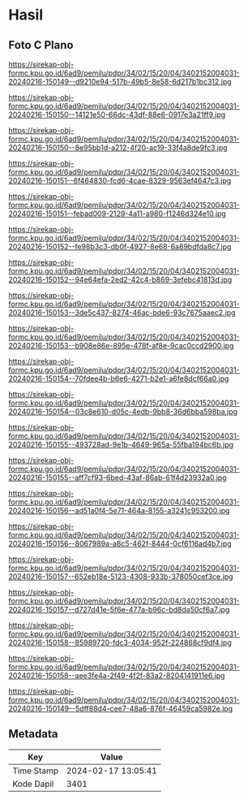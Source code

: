# Hasil

## Foto C Plano

https://sirekap-obj-formc.kpu.go.id/6ad9/pemilu/pdpr/34/02/15/20/04/3402152004031-20240216-150149--d9210e94-517b-49b5-8e58-6d217b1bc312.jpg

https://sirekap-obj-formc.kpu.go.id/6ad9/pemilu/pdpr/34/02/15/20/04/3402152004031-20240216-150150--14121e50-66dc-43df-88e6-0917e3a21ff9.jpg

https://sirekap-obj-formc.kpu.go.id/6ad9/pemilu/pdpr/34/02/15/20/04/3402152004031-20240216-150150--8e95bb1d-a212-4f20-ac19-33f4a8de9fc3.jpg

https://sirekap-obj-formc.kpu.go.id/6ad9/pemilu/pdpr/34/02/15/20/04/3402152004031-20240216-150151--6f464830-fcd6-4cae-8329-9563ef4647c3.jpg

https://sirekap-obj-formc.kpu.go.id/6ad9/pemilu/pdpr/34/02/15/20/04/3402152004031-20240216-150151--febad009-2129-4a11-a980-f1246d324e10.jpg

https://sirekap-obj-formc.kpu.go.id/6ad9/pemilu/pdpr/34/02/15/20/04/3402152004031-20240216-150152--fe98b3c3-db0f-4927-8e68-6a89bdfda8c7.jpg

https://sirekap-obj-formc.kpu.go.id/6ad9/pemilu/pdpr/34/02/15/20/04/3402152004031-20240216-150152--94e64efa-2ed2-42c4-b869-3efebc41813d.jpg

https://sirekap-obj-formc.kpu.go.id/6ad9/pemilu/pdpr/34/02/15/20/04/3402152004031-20240216-150153--3de5c437-8274-46ac-bde6-93c7675aaec2.jpg

https://sirekap-obj-formc.kpu.go.id/6ad9/pemilu/pdpr/34/02/15/20/04/3402152004031-20240216-150153--b908e86e-895e-478f-af8e-9cac0ccd2900.jpg

https://sirekap-obj-formc.kpu.go.id/6ad9/pemilu/pdpr/34/02/15/20/04/3402152004031-20240216-150154--70fdee4b-b6e6-4271-b2e1-a6fe8dcf66a0.jpg

https://sirekap-obj-formc.kpu.go.id/6ad9/pemilu/pdpr/34/02/15/20/04/3402152004031-20240216-150154--03c8e610-d05c-4edb-9bb8-36d6bba598ba.jpg

https://sirekap-obj-formc.kpu.go.id/6ad9/pemilu/pdpr/34/02/15/20/04/3402152004031-20240216-150155--493728ad-9e1b-4649-965a-55fba194bc6b.jpg

https://sirekap-obj-formc.kpu.go.id/6ad9/pemilu/pdpr/34/02/15/20/04/3402152004031-20240216-150155--aff7cf93-6bed-43af-86ab-61f4d23932a0.jpg

https://sirekap-obj-formc.kpu.go.id/6ad9/pemilu/pdpr/34/02/15/20/04/3402152004031-20240216-150156--ad51a0f4-5e71-464a-8155-a3241c953200.jpg

https://sirekap-obj-formc.kpu.go.id/6ad9/pemilu/pdpr/34/02/15/20/04/3402152004031-20240216-150156--8067989a-a8c5-462f-8444-0cf6116ad4b7.jpg

https://sirekap-obj-formc.kpu.go.id/6ad9/pemilu/pdpr/34/02/15/20/04/3402152004031-20240216-150157--652eb18e-5123-4308-933b-378050cef3ce.jpg

https://sirekap-obj-formc.kpu.go.id/6ad9/pemilu/pdpr/34/02/15/20/04/3402152004031-20240216-150157--d727d41e-5f6e-477a-b96c-bd8da50cf6a7.jpg

https://sirekap-obj-formc.kpu.go.id/6ad9/pemilu/pdpr/34/02/15/20/04/3402152004031-20240216-150158--85989720-fdc3-4034-952f-224868cf9df4.jpg

https://sirekap-obj-formc.kpu.go.id/6ad9/pemilu/pdpr/34/02/15/20/04/3402152004031-20240216-150158--aee3fe4a-2f49-4f2f-83a2-8204141911e6.jpg

https://sirekap-obj-formc.kpu.go.id/6ad9/pemilu/pdpr/34/02/15/20/04/3402152004031-20240216-150149--5dff88d4-cee7-48a6-876f-46459ca5982e.jpg


## Metadata

| Key        | Value               |
| ---------- | ------------------- |
| Time Stamp | 2024-02-17 13:05:41 |
| Kode Dapil | 3401                |



